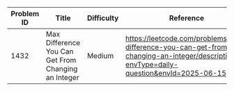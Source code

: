 | Problem ID | Title | Difficulty | Reference
| --- | --- | --- | ---
| 1432 | Max Difference You Can Get From Changing an Integer | Medium | https://leetcode.com/problems/max-difference-you-can-get-from-changing-an-integer/description/?envType=daily-question&envId=2025-06-15
